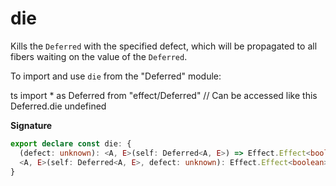 # die

Kills the `Deferred` with the specified defect, which will be propagated to
all fibers waiting on the value of the `Deferred`.

To import and use `die` from the "Deferred" module:

ts
import \* as Deferred from "effect/Deferred"
// Can be accessed like this
Deferred.die
undefined

**Signature**

```ts
export declare const die: {
  (defect: unknown): <A, E>(self: Deferred<A, E>) => Effect.Effect<boolean>
  <A, E>(self: Deferred<A, E>, defect: unknown): Effect.Effect<boolean>
}
```
